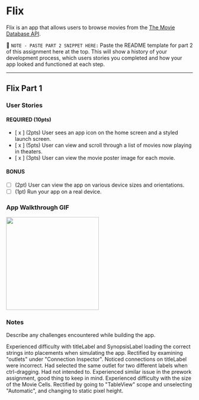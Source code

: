 # Flix

Flix is an app that allows users to browse movies from the [The Movie Database API](http://docs.themoviedb.apiary.io/#).

📝 `NOTE - PASTE PART 2 SNIPPET HERE:` Paste the README template for part 2 of this assignment here at the top. This will show a history of your development process, which users stories you completed and how your app looked and functioned at each step.

---

## Flix Part 1

### User Stories

#### REQUIRED (10pts)
- [ x ] (2pts) User sees an app icon on the home screen and a styled launch screen.
- [ x ] (5pts) User can view and scroll through a list of movies now playing in theaters.
- [ x ] (3pts) User can view the movie poster image for each movie.

#### BONUS
- [ ] (2pt) User can view the app on various device sizes and orientations.
- [ ] (1pt) Run your app on a real device.

### App Walkthrough GIF
<img src="https://i.imgur.com/h4V0Cxg.gif" width=250><br>


### Notes
Describe any challenges encountered while building the app.

Experienced difficulty with titleLabel and SynopsisLabel loading the correct strings into placements when simulating the app. Rectified by examining "outlets" under "Connection Inspector". Noticed connections on titleLabel were incorrect. Had selected the same outlet for two different labels when ctrl-dragging. Had not intended to. Experienced similar issue in the prework assignment, good thing to keep in mind.
Experienced difficulty with the size of the Movie Cells. Rectified by going to "TableView" scope and unselecting "Automatic", and changing to static pixel height.

